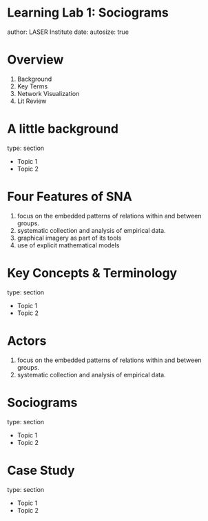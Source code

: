 Learning Lab 1: Sociograms
========================================================
author: LASER Institute
date: 
autosize: true

Overview
========================================================

1. Background
2. Key Terms
3. Network Visualization
4. Lit Review

A little background
========================================================
type: section 

- Topic 1
- Topic 2



Four Features of SNA
========================================================
1. focus on the embedded patterns of relations within and between groups.  
2. systematic collection and analysis of empirical data. 
3. graphical imagery as part of its tools
4. use of explicit mathematical models 


Key Concepts & Terminology
========================================================
type: section 

- Topic 1
- Topic 2



Actors
========================================================
1. focus on the embedded patterns of relations within and between groups.  
2. systematic collection and analysis of empirical data. 




Sociograms
========================================================
type: section 

- Topic 1
- Topic 2


Case Study
========================================================
type: section 

- Topic 1
- Topic 2


